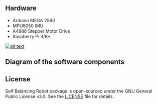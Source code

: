 
## Hardware

- Arduino MEGA 2560
- MPU6050 IMU
- A4988 Stepper Motor Drive
- Raspberry Pi 3/B+

[![alt text](https://github.com/linorobot/lino_docs/blob/master/imgs/readme/schematicsfamilyphoto.png?raw=true)](https://github.com/linorobot/linorobot/wiki/2.-Base-Controller)


## Diagram of the software components


## License

Self Balancing Robot package is open-sourced under the GNU General Public License v3.0. See the
[LICENSE](LICENSE) file for details.
